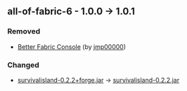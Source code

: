 ## all-of-fabric-6 - 1.0.0 -> 1.0.1

### Removed

  * [Better Fabric Console](https://www.curseforge.com/minecraft/mc-mods/better-fabric-console) (by [jmp00000](https://www.curseforge.com/members/jmp00000/projects))

### Changed

  * [survivalisland-0.2.2+forge.jar](https://www.curseforge.com/minecraft/mc-mods/survival-island/files/4125784) -> [survivalisland-0.2.2.jar](https://www.curseforge.com/minecraft/mc-mods/survival-island/files/4125783)

